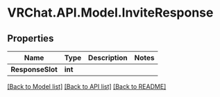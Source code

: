 # VRChat.API.Model.InviteResponse

## Properties

Name | Type | Description | Notes
------------ | ------------- | ------------- | -------------
**ResponseSlot** | **int** |  | 

[[Back to Model list]](../README.md#documentation-for-models) [[Back to API list]](../README.md#documentation-for-api-endpoints) [[Back to README]](../README.md)

